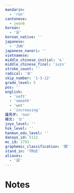 ```yaml
---
mandarin:
  - 'rùn'
cantonese:
  - jeon6
korean:
  - '윤'
korean_native: ''
japanese:
  - 'JUN'
japanese_nanori: ''
vietnamese:
middle_chinese_initial: 'ȵ'
middle_chinese_final: 'iuɪn'
stroke_count: ''
radical: '水'
skip_number: '1-3-12'
grade_level: 5
pos: ''
english:
  - 'soft'
  - 'smooth'
  - 'wet'
  - 'increasing'
羅馬字: 'nun'
韓文: '눈'
joyo_level: ''
hsk_level: ''
hanmun_edu_level: ''
danayo_id: 5112
mc_id: 1793
graphemic_classification: '閏'
stand_in: 'TRUE'
aliases:
  - '润'
---
```


# Notes
